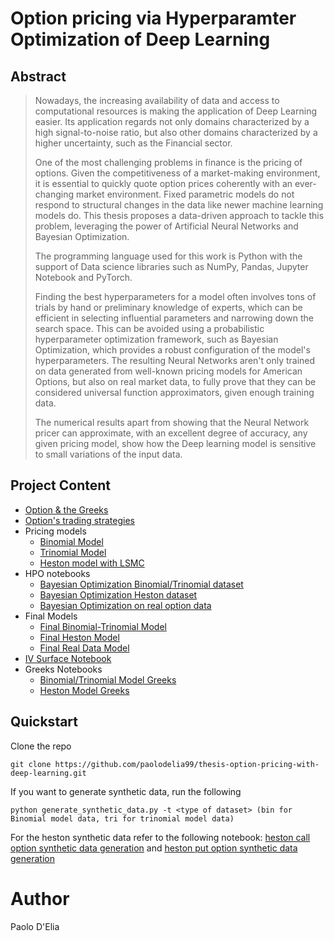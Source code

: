 # Option pricing via Hyperparamter Optimization of Deep Learning

## Abstract

 > Nowadays, the increasing availability of data and access to computational resources is making the application of Deep Learning easier. Its application regards not only domains characterized by a high signal-to-noise ratio, but also other domains characterized by a higher uncertainty, such as the Financial sector. 
 > 
 > One of the most challenging problems in finance is the pricing of options.
Given the competitiveness of a market-making environment, it is essential to quickly quote option prices coherently with an ever-changing market environment. Fixed parametric models do not respond to structural changes in the data like newer machine learning models do. This thesis proposes a data-driven approach to tackle this problem, leveraging the power of Artificial Neural Networks and Bayesian Optimization. 
 > 
 > The programming language used for this work is Python with the support of Data science libraries such as NumPy, Pandas, Jupyter Notebook and PyTorch.
 > 
 > Finding the best hyperparameters for a model often involves tons of trials by hand or preliminary knowledge of experts, which can be efficient in selecting influential parameters and narrowing down the search space.   This can be avoided using a probabilistic hyperparameter optimization framework, such as Bayesian Optimization, which provides a robust configuration of the model's hyperparameters. 
The resulting Neural Networks aren't only trained on data generated from well-known pricing models for American Options, but also on real market data, to fully prove that they can be considered universal function approximators, given enough training data. 
 > 
 > The numerical results apart from showing that the Neural Network pricer can approximate, with an excellent degree of accuracy, any given pricing model, show how the Deep learning model is sensitive to small variations of the input data. 

## Project Content

- [Option & the Greeks](notebooks/Options.ipynb)
- [Option's trading strategies](notebooks/Options-Strategies.ipynb)
- Pricing models
  - [Binomial Model](pricing_models/bomp.py)
  - [Trinomial Model](pricing_models/trinomial_tree.py)
  - [Heston model with LSMC](notebooks/tff-lsmc-option-generator-heston-calls.ipynb)
- HPO notebooks
  - [Bayesian Optimization Binomial/Trinomial dataset](notebooks/AX-HPO-binomial-trinomial.ipynb)
  - [Bayesian Optimization Heston dataset](notebooks/AX-HPO-heston.ipynb)
  - [Bayesian Optimization on real option data](notebooks/AX_HPO_real_data.ipynb)
- Final Models
  - [Final Binomial-Trinomial Model](notebooks/Final-Model-BinTri.ipynb)
  - [Final Heston Model](notebooks/Final-Model-Heston.ipynb)
  - [Final Real Data Model](notebooks/Final-Model-Real-Data.ipynb)
- [IV Surface Notebook](notebooks/Finding_IV_Heston.ipynb)
- Greeks Notebooks
  - [Binomial/Trinomial Model Greeks](notebooks/Finding_the_option's_greeks_BinTri.ipynb)
  - [Heston Model Greeks](notebooks/Finding_the_option's_greeks_Heston.ipynb)


## Quickstart

Clone the repo

    git clone https://github.com/paolodelia99/thesis-option-pricing-with-deep-learning.git

If you want to generate synthetic data, run the following

    python generate_synthetic_data.py -t <type of dataset> (bin for Binomial model data, tri for trinomial model data)

For the heston synthetic data refer to the following notebook:
[heston call option synthetic data generation](notebooks/tff_lsmc_option_generator_heston_calls.ipynb) and 
[heston put option synthetic data generation](notebooks/tff_lsmc_option_generator_heston_puts.ipynb)



# Author 

Paolo D'Elia
